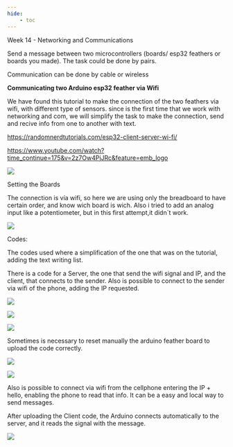 ```yaml
---
hide:
    - toc
---
```


Week 14 - Networking and Communications

Send a message between two microcontrollers (boards/ esp32 feathers or boards you made). The task could be done by pairs.

Communication can be done by cable or wireless

**Communicating two Arduino esp32 feather via Wifi**


We have found this tutorial to make the connection of the two feathers via wifi, with different type of sensors. since is the first time that we work with networking and com, we will simplify the task to make the connection, send and recive info from one to another with text.

https://randomnerdtutorials.com/esp32-client-server-wi-fi/


https://www.youtube.com/watch?time_continue=175&v=2z7Ow4PjJRc&feature=emb_logo


![](../images/WT14_01.JPG)

Setting the Boards

The connection is vía wifi, so here we are using only the breadboard to have certain order, and know wich board is wich. Also i tried to add an analog 
 input like a potentiometer, but in this first attempt,it didn´t work. 

![](../images/WT14_09.JPG)


Codes:

The codes used where a simplification of the one that was on the tutorial, adding the text writing list.

There is a code for a Server, the one that send the wifi signal and IP, and the client, that connects to the sender. Also is possible to connect to the sender via wifi of the phone, adding the IP requested.

![](../images/WT14_02.PNG)

![](../images/WT14_03.PNG)

![](../images/WT14_06.JPG)

Sometimes is necessary to reset manually the arduino feather board to upload the code correctly.

![](../images/WT14_07.PNG)

![](../images/WT14_08.PNG)


Also is possible to connect via wifi from the cellphone entering the IP +  hello, enabling the phone to read that info. It can be a easy and local way to send messages.

After uploading the Client code, the Arduino connects automatically to the server, and it reads the signal with the message.

![](../images/WT14_05.PNG)





